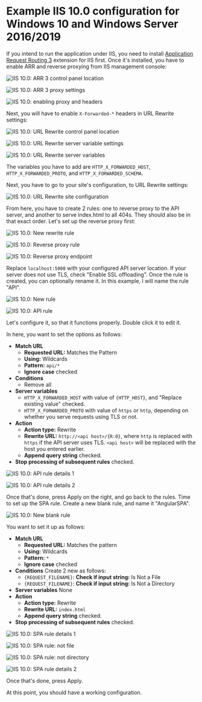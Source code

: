 # Example IIS 10.0 configuration for Windows 10 and Windows Server 2016/2019
If you intend to run the application under IIS, you need to install 
[Application Request Routing 3](https://www.iis.net/downloads/microsoft/application-request-routing) extension for IIS 
first. Once it's installed, you have to enable ARR and reverse proxying from IIS management console:

![IIS 10.0: ARR 3 control panel location](https://static.emzi0767.com/misc/ctf/_rosetta/iis-01.png)

![IIS 10.0: ARR 3 proxy settings](https://static.emzi0767.com/misc/ctf/_rosetta/iis-02.png)

![IIS 10.0: enabling proxy and headers](https://static.emzi0767.com/misc/ctf/_rosetta/iis-03.png)

Next, you will have to enable `X-Forwarded-*` headers in URL Rewrite settings:

![IIS 10.0: URL Rewrite control panel location](https://static.emzi0767.com/misc/ctf/_rosetta/iis-04.png)

![IIS 10.0: URL Rewrite server variable settings](https://static.emzi0767.com/misc/ctf/_rosetta/iis-05.png)

![IIS 10.0: URL Rewrite server variables](https://static.emzi0767.com/misc/ctf/_rosetta/iis-06.png)

The variables you have to add are `HTTP_X_FORWARDED_HOST`, `HTTP_X_FORWARDED_PROTO`, and `HTTP_X_FORWARDED_SCHEMA`.

Next, you have to go to your site's configuration, to URL Rewrite settings:

![IIS 10.0: URL Rewrite site configuration](https://static.emzi0767.com/misc/ctf/_rosetta/iis-07.png)

From here, you have to create 2 rules: one to reverse proxy to the API server, and another to serve index.html to all 
404s. They should also be in that exact order. Let's set up the reverse proxy first:

![IIS 10.0: New rewrite rule](https://static.emzi0767.com/misc/ctf/_rosetta/iis-08.png)

![IIS 10.0: Reverse proxy rule](https://static.emzi0767.com/misc/ctf/_rosetta/iis-09.png)

![IIS 10.0: Reverse proxy endpoint](https://static.emzi0767.com/misc/ctf/_rosetta/iis-10.png)

Replace `localhost:5000` with your configured API server location. If your server does not use TLS, check "Enable SSL 
offloading". Once the rule is created, you can optionally rename it. In this example, I will name the rule "API".

![IIS 10.0: New rule](https://static.emzi0767.com/misc/ctf/_rosetta/iis-10.png)

![IIS 10.0: API rule](https://static.emzi0767.com/misc/ctf/_rosetta/iis-11.png)

Let's configure it, so that it functions properly. Double click it to edit it.

In here, you want to set the options as follows:

- **Match URL** 
   - **Requested URL:** Matches the Pattern
   - **Using:** Wildcards
   - **Pattern:** `api/*`
   - **Ignore case** checked
- **Conditions**
   - Remove all
- **Server variables**
   - `HTTP_X_FORWARDED_HOST` with value of `{HTTP_HOST}`, and "Replace existing value" checked.
   - `HTTP_X_FORWARDED_PROTO` with value of `https` or `http`, depending on whether you serve requests using TLS or not.
- **Action**
   - **Action type:** Rewrite
   - **Rewrite URL:** `http://<api host>/{R:0}`, where `http` is replaced with `https` if the API server uses TLS. 
     `<api host>` will be replaced with the host you entered earlier.
   - **Append query string** checked.
- **Stop processing of subsequent rules** checked.

![IIS 10.0: API rule details 1](https://static.emzi0767.com/misc/ctf/_rosetta/iis-12.png)

![IIS 10.0: API rule details 2](https://static.emzi0767.com/misc/ctf/_rosetta/iis-13.png)

Once that's done, press Apply on the right, and go back to the rules. Time to set up the SPA rule. Create a new blank 
rule, and name it "AngularSPA".

![IIS 10.0: New blank rule](https://static.emzi0767.com/misc/ctf/_rosetta/iis-14.png)

You want to set it up as follows:

- **Match URL**
   - **Requested URL:** Matches the pattern
   - **Using:** Wildcards
   - **Pattern:** `*`
   - **Ignore case** checked
- **Conditions** Create 2 new as follows:
   - `{REQUEST_FILENAME}`: **Check if input string:** Is Not a File
   - `{REQUEST_FILENAME}`: **Check if input string:** Is Not a Directory
- **Server variables** None
- **Action**
   - **Action type:** Rewrite
   - **Rewrite URL:** `index.html`
   - **Append query string** checked.
- **Stop processing of subsequent rules** checked.

![IIS 10.0: SPA rule details 1](https://static.emzi0767.com/misc/ctf/_rosetta/iis-17.png)

![IIS 10.0: SPA rule: not file](https://static.emzi0767.com/misc/ctf/_rosetta/iis-15.png)

![IIS 10.0: SPA rule: not directory](https://static.emzi0767.com/misc/ctf/_rosetta/iis-16.png)

![IIS 10.0: SPA rule details 2](https://static.emzi0767.com/misc/ctf/_rosetta/iis-18.png)

Once that's done, press Apply.

At this point, you should have a working configuration.
